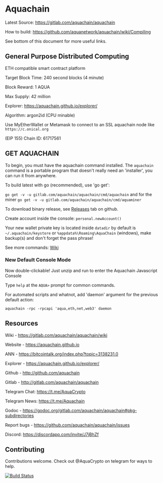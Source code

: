 # Aquachain

Latest Source: https://gitlab.com/aquachain/aquachain

How to build: https://github.com/aquanetwork/aquachain/wiki/Compiling

See bottom of this document for more useful links.

## General Purpose Distributed Computing

ETH compatible smart contract platform

Target Block Time: 240 second blocks (4 minute)

Block Reward: 1 AQUA

Max Supply: 42 million

Explorer: https://aquachain.github.io/explorer/

Algorithm: argon2id (CPU minable)

Use MyEtherWallet or Metamask to connect to an SSL aquachain node like `https://c.onical.org`

(EIP 155) Chain ID: 61717561

## GET AQUACHAIN

To begin, you must have the aquachain command installed. The `aquachain` command is a portable program that doesn't really need an 'installer', you can run it from anywhere.

To build latest with go (recommended), use 'go get':

`go get -v -u gitlab.com/aquachain/aquachain/cmd/aquachain` and for the miner `go get -v -u gitlab.com/aquachain/aquachain/cmd/aquaminer`

To download binary release, see [Releases](https://github.com/aquachain/aquachain/releases/latest) tab on github.

Create account inside the console: `personal.newAccount()`

Your new wallet private key is located inside `datadir` by default is `~/.aquachain/keystore` or `%appdata%\Roaming\AquaChain` (windows), make backup(s) and don't forget the pass phrase!

See more commands: [Wiki](https://gitlab.com/aquachain/aquachain/wiki/Basics)

### New Default Console Mode

Now double-clickable! Just unzip and run to enter the Aquachain Javascript Console

Type `help` at the `AQUA>` prompt for common commands.

For automated scripts and whatnot, add 'daemon' argument for the previous default action:

```
aquachain -rpc -rpcapi 'aqua,eth,net,web3' daemon
```

## Resources

Wiki - https://gitlab.com/aquachain/aquachain/wiki

Website - https://aquachain.github.io

ANN - https://bitcointalk.org/index.php?topic=3138231.0

Explorer - https://aquachain.github.io/explorer/

Github - http://github.com/aquachain

Gitlab - http://gitlab.com/aquachain/aquachain

Telegram Chat: https://t.me/AquaCrypto

Telegram News: https://t.me/Aquachain

Godoc - https://godoc.org/gitlab.com/aquachain/aquachain#pkg-subdirectories

Report bugs - https://github.com/aquachain/aquachain/issues

Discord: https://discordapp.com/invite/J7jBhZf

## Contributing

Contributions welcome. Check out @AquaCrypto on telegram for ways to help.

[![Build Status](https://travis-ci.org/aquanetwork/aquachain.svg?branch=master)](https://travis-ci.org/aquanetwork/aquachain)
